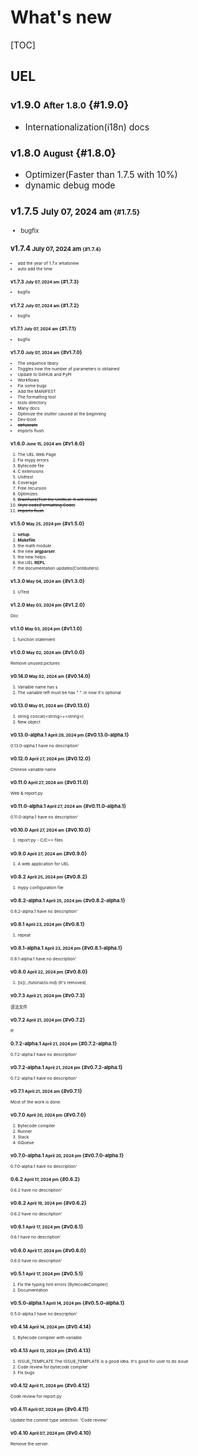 # What's new
[TOC]

## UEL

### v1.9.0 <small>After 1.8.0</small> {#1.9.0}

* Internationalization(i18n) docs

### v1.8.0 <small>August</small> {#1.8.0}

* Optimizer(Faster than 1.7.5 with 10%)
* dynamic debug mode

### v1.7.5 <small>July 07, 2024 am<small> {#1.7.5}

* bugfix

### v1.7.4 <small>July 07, 2024 am<small> {#1.7.4}

* add the year of 1.7.x whatsnew
* auto add the time


### v1.7.3 <small>July 07, 2024 am</small> {#1.7.3}

* bugfix


### v1.7.2 <small>July 07, 2024 am</small> {#1.7.2}

* bugfix


### v1.7.1 <small>July 07, 2024 am</small> {#1.7.1}

* bugfix


### v1.7.0 <small>July 07, 2024 am</small> {#v1.7.0}

* The sequence libary
* Toggles how the number of parameters is obtained
* Update to GitHUb and PyPI
* Workflows
* Fix some bugs
* Add the MANIFEST
* The formatting tool
* tools directory
* Many docs
* Optimize the stutter caused at the beginning
* Dev-boot
* <del>obfuscate</del>
* Imports flush


### v1.6.0 <small>June 15, 2024 am</small> {#v1.6.0}

1. The UEL Web Page
2. Fix mypy errors
3. Bytecode file
4. C extensions
5. Unittest
6. Coverage
7. Free recursion
8. Optimizes
9. ~~Brainfuck(Test the Unittest. It will clean)~~
10. ~~Style code(Formatting Code)~~
11. ~~Imports flush~~


### v1.5.0 <small>May 25, 2024 pm</small> {#v1.5.0}

1. **setup**.
2. **Makefile**.
3. the math module.
4. the new **argparser**.
5. the new helps.
6. the UEL **REPL**.
7. the documentation updates(Contibuters).


### v1.3.0 <small>May 04, 2024 am</small> {#v1.3.0}

1. UTest


### v1.2.0 <small>May 03, 2024 pm</small> {#v1.2.0}

Doc


### v1.1.0 <small>May 03, 2024 pm</small> {#v1.1.0}

1. function statement


### v1.0.0 <small>May 02, 2024 am</small> {#v1.0.0}

Remove unused pictures


### v0.14.0 <small>May 02, 2024 am</small> {#v0.14.0}

1. Variable name has `$`
2. The variable left must be has " ". in now it's optional


### v0.13.0 <small>May 01, 2024 am</small> {#v0.13.0}

1. string concat(\<string>+\<string>)
2. New object


### v0.13.0-alpha.1 <small>April 29, 2024 pm</small> {#v0.13.0-alpha.1}

0.13.0-alpha.1 have no description'


### v0.12.0 <small>April 27, 2024 pm</small> {#v0.12.0}

Chinese variable name


### v0.11.0 <small>April 27, 2024 am</small> {#v0.11.0}

Web & report.py

### v0.11.0-alpha.1 <small>April 27, 2024 am</small> {#v0.11.0-alpha.1}

0.11.0-alpha.1 have no description'


### v0.10.0 <small>April 27, 2024 am</small> {#v0.10.0}

1. report.py - C/C++ files


### v0.9.0 <small>April 27, 2024 am</small> {#v0.9.0}

1. A web application for UEL


### v0.8.2 <small>April 25, 2024 pm</small> {#v0.8.2}

1. mypy configuration file


### v0.8.2-alpha.1 <small>April 25, 2024 pm</small> {#v0.8.2-alpha.1}

0.8.2-alpha.1 have no description'


### v0.8.1 <small>April 23, 2024 pm</small> {#v0.8.1}

1. repeat


### v0.8.1-alpha.1 <small>April 23, 2024 pm</small> {#v0.8.1-alpha.1}

0.8.1-alpha.1 have no description'


### v0.8.0 <small>April 22, 2024 pm</small> {#v0.8.0}

1. \[is](../tutorial/is.md) (It's removed)


### v0.7.3 <small>April 21, 2024 pm</small> {#v0.7.3}

语法文件


### v0.7.2 <small>April 21, 2024 pm</small> {#v0.7.2}

IF


### 0.7.2-alpha.1 <small>April 21, 2024 pm</small> {#0.7.2-alpha.1}

0.7.2-alpha.1 have no description'


### v0.7.2-alpha.1 <small>April 21, 2024 pm</small> {#v0.7.2-alpha.1}


0.7.2-alpha.1 have no description'


### v0.7.1 <small>April 21, 2024 am</small> {#v0.7.1}

Most of the work is done.


### v0.7.0 <small>April 20, 2024 pm</small> {#v0.7.0}

1. Bytecode compiler
2. Runner
3. Stack
4. GQueue


### v0.7.0-alpha.1 <small>April 20, 2024 pm</small> {#v0.7.0-alpha.1}

0.7.0-alpha.1 have no description'


### 0.6.2 <small>April 17, 2024 pm</small> {#0.6.2}

0.6.2 have no description'


### v0.6.2 <small>April 19, 2024 pm</small> {#v0.6.2}

0.6.2 have no description'


### v0.6.1 <small>April 17, 2024 pm</small> {#v0.6.1}

0.6.1 have no description'


### v0.6.0 <small>April 17, 2024 pm</small> {#v0.6.0}

0.6.0 have no description'


### v0.5.1 <small>April 17, 2024 pm</small> {#v0.5.1}

1. Fix the typing hint errors \[BytecodeCompiler]
2. Documentation


### v0.5.0-alpha.1 <small>April 14, 2024 pm</small> {#v0.5.0-alpha.1}

0.5.0-alpha.1 have no description'


### v0.4.14 <small>April 14, 2024 pm</small> {#v0.4.14}

1. Bytecode compiler with variable


### v0.4.13 <small>April 13, 2024 pm</small> {#v0.4.13}

1. ISSUE_TEMPLATE
   The ISSUE_TEMPLATE is a good idea.
   It's good for user to do issue
2. Code review for bytecode compiler
3. Fix bugs


### v0.4.12 <small>April 11, 2024 pm</small> {#v0.4.12}

Code review for report.py


### v0.4.11 <small>April 07, 2024 pm</small> {#v0.4.11}

Update the commit type selection: 'Code review'


### v0.4.10 <small>April 07, 2024 pm</small> {#v0.4.10}

Remove the server.
